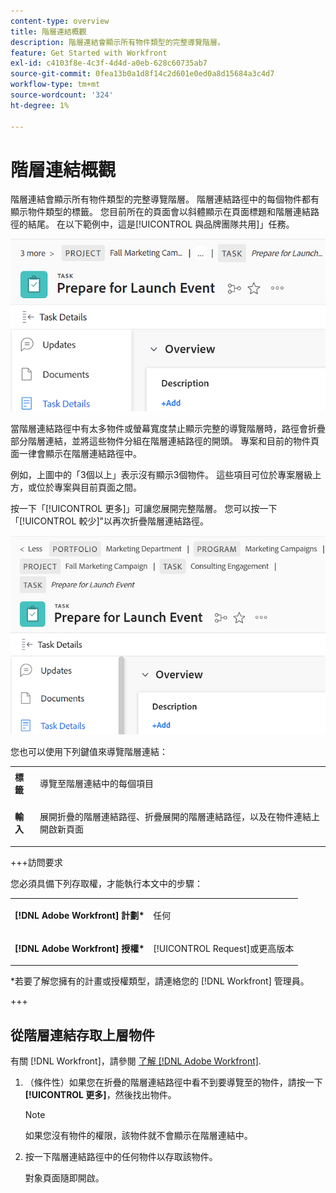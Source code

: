 ```yaml
---
content-type: overview
title: 階層連結概觀
description: 階層連結會顯示所有物件類型的完整導覽階層。
feature: Get Started with Workfront
exl-id: c4103f8e-4c3f-4d4d-a0eb-628c60735ab7
source-git-commit: 0fea13b0a1d8f14c2d601e0ed0a8d15684a3c4d7
workflow-type: tm+mt
source-wordcount: '324'
ht-degree: 1%

---
```


# 階層連結概觀

階層連結會顯示所有物件類型的完整導覽階層。 階層連結路徑中的每個物件都有顯示物件類型的標籤。 您目前所在的頁面會以斜體顯示在頁面標題和階層連結路徑的結尾。 在以下範例中，這是[!UICONTROL 與品牌團隊共用]」任務。

![折疊的階層連結](assets/NWE-collapsed-breadcrumb.png)

當階層連結路徑中有太多物件或螢幕寬度禁止顯示完整的導覽階層時，路徑會折疊部分階層連結，並將這些物件分組在階層連結路徑的開頭。 專案和目前的物件頁面一律會顯示在階層連結路徑中。

例如，上圖中的「3個以上」表示沒有顯示3個物件。 這些項目可位於專案層級上方，或位於專案與目前頁面之間。

按一下「[!UICONTROL 更多]」可讓您展開完整階層。 您可以按一下「[!UICONTROL 較少]&quot;以再次折疊階層連結路徑。

![擴展的階層連結](assets/NWE-expanded-breadcrumb.png)

您也可以使用下列鍵值來導覽階層連結：

<table style="table-layout:auto"> 
 <col> 
 <col> 
 <tbody> 
  <tr> 
   <td role="rowheader"><strong>標籤</strong> </td> 
   <td> <p>導覽至階層連結中的每個項目</p> </td> 
  </tr> 
  <tr> 
   <td role="rowheader"><strong>輸入</strong> </td> 
   <td> <p>展開折疊的階層連結路徑、折疊展開的階層連結路徑，以及在物件連結上開啟新頁面</p> </td> 
  </tr> 
 </tbody> 
</table>

+++訪問要求

您必須具備下列存取權，才能執行本文中的步驟：

<table style="table-layout:auto"> 
 <col> 
 </col> 
 <col> 
 </col> 
 <tbody> 
  <tr> 
   <td role="rowheader"><strong>[!DNL Adobe Workfront] 計劃*</strong></td> 
   <td> <p>任何</p> </td> 
  </tr> 
  <tr> 
   <td role="rowheader"><strong>[!DNL Adobe Workfront] 授權*</strong></td> 
   <td> <p>[!UICONTROL Request]或更高版本</p> </td> 
  </tr> 
 </tbody> 
</table>

*若要了解您擁有的計畫或授權類型，請連絡您的 [!DNL Workfront] 管理員。

+++

<!--drafted: this is no longer possible, since we removed Campaigns, but it might come back as part of Maestro: 

## Multi-object breadcrumbs

>[!NOTE]
>
>The information in this article is available only in the Preview environment when you participate in the [!UICONTROL Campaigns] beta program. The functionality described here might not be fully available yet. For more information about current available features and how to enroll, see [Campaigns beta].

Some objects can belong to multiple parent objects. For example, a project can belong to multiple campaigns. In this case, all the campaigns that the project belongs to display in the breadcrumb.

The multi-object listing in the breadcrumb (for example, the campaigns) displays the number of parent objects which expands into a list to display all the campaigns that the project is associated with. For more information, see [Add objects to a campaign](../../manage-work/campaigns/add-objects-to-a-campaign.md).


![Project with multiple campaigns in the breadcrumb](assets/project-with-multiple-campaigns-in-breadcrumb.png)

-->

## 從階層連結存取上層物件

有關 [!DNL Workfront]，請參閱 [了解 [!DNL Adobe Workfront]](../../workfront-basics/navigate-workfront/workfront-navigation/understand-objects.md).

1. （條件性）如果您在折疊的階層連結路徑中看不到要導覽至的物件，請按一下 **[!UICONTROL 更多]**，然後找出物件。

   >[!NOTE]
   >
   >如果您沒有物件的權限，該物件就不會顯示在階層連結中。

1. 按一下階層連結路徑中的任何物件以存取該物件。

   對象頁面隨即開啟。
